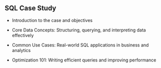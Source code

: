 ## SQL Case Study

* Introduction to the case and objectives

* Core Data Concepts: Structuring, querying, and interpreting data effectively

* Common Use Cases: Real-world SQL applications in business and analytics

* Optimization 101: Writing efficient queries and improving performance

